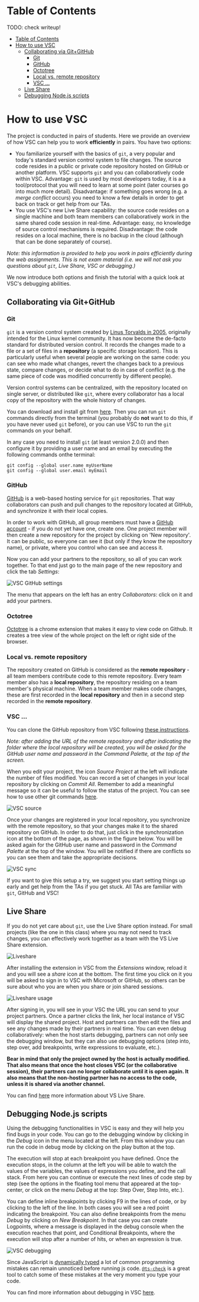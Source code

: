 Table of Contents
==
TODO: check writeup!

- [Table of Contents](#table-of-contents)
- [How to use VSC](#how-to-use-vsc)
  - [Collaborating via Git+GitHub](#collaborating-via-gitgithub)
    - [Git](#git)
    - [GitHub](#github)
    - [Octotree](#octotree)
    - [Local vs. remote repository](#local-vs-remote-repository)
    - [VSC ...](#vsc)
  - [Live Share](#live-share)
  - [Debugging Node.js scripts](#debugging-nodejs-scripts)

# How to use VSC

The project is conducted in pairs of students. Here we provide an overview of how VSC can help you to work **efficiently** in pairs. You have two options:

- You familiarize yourself with the basics of `git`, a very popular and today's standard version control system to file changes. The source code resides in a public or private code repository hosted on GitHub or another platform. VSC supports `git` and you can collaboratively code within VSC. Advantage: `git` is used by most developers today, it is a a tool/protocol that you will need to learn at some point (later courses go into much more detail). Disadvantage: if something goes wrong (e.g. a *merge conflict* occurs) you need to know a few details in order to get back on track or get help from our TAs.
- You use VSC's new Live Share capability: the source code resides on a single machine and both team members can collaboratively work in the same shared code session in real-time. Advantage: easy, no knowledge of source control mechanisms is required. Disadvantage: the code resides on a local machine, there is no backup in the cloud (although that can be done separately of course).

_Note: this information is provided to help you work in pairs efficiently during the web assignments. This is not exam material (i.e. we will not ask you questions about `git`, Live Share, VSC or debugging.)_

We now introduce both options and finish the tutorial with a quick look at VSC's debugging abilities.

## Collaborating via Git+GitHub

### Git

`git` is a version control system created by [Linus Torvalds in 2005](https://www.linuxfoundation.org/blog/2015/04/10-years-of-git-an-interview-with-git-creator-linus-torvalds/), originally intended for the Linux kernel community. It has now become the de-facto standard for distributed version control. It records the changes made to a file or a set of files in a **repository** (a specific storage location). This is particularly useful when several people are working on the same code: you can see who made what changes, revert the changes back to a previous state, compare changes, or decide what to do in case of conflict (e.g. the same piece of code was modified concurrently by different people).

Version control systems can be centralized, with the repository located on single server, or distributed like `git`, where every collaborator has a local copy of the repository with the whole history of changes.

You can download and install git from [here](https://git-scm.com/downloads). Then you can run `git` commands directly from the terminal (you probably do **not** want to do this, if you have never used `git` before), or you can use VSC to run the `git` commands on your behalf.

In any case you need to install `git` (at least version 2.0.0) and then configure it by providing a user name and an email by executing the following commands onthe terminal:

```console
git config --global user.name myUserName
git config --global user.email myEmail
```

### GitHub

[GitHub](https://github.com/) is a web-based hosting service for `git` repositories. That way collaborators can push and pull changes to the repository located at GitHub, and synchronize it with their local copies.

In order to work with GitHub, all group members must have a [GitHub account](https://github.com) - if you do not yet have one, create one. One project member will then create a new repository for the project by clicking on 'New repository'. It can be public, so everyone can see it (but only if they know the repository name), or private, where you control who can see and access it.

Now you can add your partners to the repository, so all of you can work together. To that end just go to the main page of the new repository and click the tab *Settings*:

![VSC GitHub settings](img/VSC-github-settings.png)

The menu that appears on the left has an entry *Collaborators*: click on it and add your partners.

### Octotree  
[Octotree](https://www.octotree.io/) is a chrome extension that makes it easy to view code on Github. It creates a tree view of the whole project on the left or right side of the browser.

### Local vs. remote repository

The repository created on GitHub is considered as the **remote repository** - all team members contribute code to this remote repository. Every team member also has a **local repository**, the repository residing on a team member's physical machine. When a team member makes code changes, these are first recorded in the **local repository** and then in a second step recorded in the **remote repository**.

### VSC ...

You can clone the GitHub repository from VSC following [these instructions](https://code.visualstudio.com/docs/editor/versioncontrol#_cloning-a-repository).

_Note: after adding the URL of the remote repository and after indicating the folder where the local repository will be created, you will be asked for the GitHub user name and password in the Command Palette, at the top of the screen._

When you edit your project, the icon *Source Project* at the left will indicate the number of files modified. You can record a set of changes in your local repository by clicking on *Commit All*. Remember to add a meaningful message so it can be useful to follow the status of the project. You can see how to use other git commands [here](https://git-scm.com/docs).

![VSC source](img/VSC-source.png)

Once your changes are registered in your local repository, you synchronize with the remote repository, so that your changes make it to the shared repository on GitHub. In order to do that, just click in the synchronization icon at the bottom of the page, as shown in the figure below. You will be asked again for the GitHub user name and password in the *Command Palette* at the top of the window. You will be notified if there are conflicts so you can see them and take the appropriate decisions.

![VSC sync](img/VSC-sync.png)

If you want to give this setup a try, we suggest you start setting things up early and get help from the TAs if you get stuck. All TAs are familiar with `git`, GitHub and VSC!

## Live Share

If you do not yet care about `git`, use the Live Share option instead. For small projects (like the one in this class) where you may not need to track changes, you can effectively work together as a team with the VS Live Share extension.

![Liveshare](img/VSC-liveshare-install.png)

After installing the extension in VSC from the *Extensions* window, reload it and you will see a *share* icon at the bottom. The first time you click on it you will be asked to sign in to VSC with Microsoft or GitHub, so others can be sure about who you are when you share or join shared sessions.

![Liveshare usage](img/VSC-liveshare-use.png)

After signing in, you will see in your VSC the URL you can send to your project partners. Once a partner clicks the link, her local instance of VSC will display the shared project. Host and partners can then edit the files and see any changes made by their partners in real time. You can even debug collaboratively: when the host starts debugging, partners can not only see the debugging window, but they can also use debugging options (step into, step over, add breakpoints, write expressions to evaluate, etc.).

**Bear in mind that only the project owned by the host is actually modified. That also means that once the host closes VSC (or the collaborative session), their partners can no longer collaborate until it is open again. It also means that the non-hosting partner has no access to the code, unless it is shared via another channel.**

You can find [here](https://marketplace.visualstudio.com/items?itemName=MS-vsliveshare.vsliveshare) more information about VS Live Share.

## Debugging Node.js scripts

Using the debugging functionalities in VSC is easy and they will help you find bugs in your code. You can go to the debugging window by clicking in the *Debug* icon in the menu located at the left. From this window you can run the code in debug mode by clicking on the play button at the top.

The execution will stop at each breakpoint you have defined. Once the execution stops, in the column at the left you will be able to watch the values of the variables, the values of expressions you define, and the call stack. From here you can continue or execute the next lines of code step by step (see the options in the floating tool menu that appeared at the top-center, or click on the menu *Debug* at the top: Step Over, Step Into, etc.).

You can define inline breakpoints by clicking F9 in the lines of code, or by clicking to the left of the line. In both cases you will see a red point indicating the breakpoint. You can also define breakpoints from the menu *Debug* by clicking on *New Breakpoint*. In that case you can create Logpoints, where a message is displayed in the debug console when the execution reaches that point, and Conditional Breakpoints, where the execution will stop after a number of hits, or when an expression is true.

![VSC debugging](img/VSC-debug.png)

Since JavaScript is [dynamically typed](https://developer.mozilla.org/en-US/docs/Glossary/Dynamic_typing) a lot of common programming mistakes can remain unnoticed before running js code. [`@ts-check`](https://code.visualstudio.com/docs/nodejs/working-with-javascript#_type-checking-javascript) is a great tool to catch some of these mistakes at the very moment you type your code.

You can find more information about debugging in VSC [here](https://code.visualstudio.com/docs/editor/debugging).
